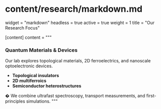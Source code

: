 # content/research/markdown.md
widget = "markdown"
headless = true
active = true
weight = 1
title = "Our Research Focus"

[content]
  content = """
  ### Quantum Materials & Devices

  Our lab explores topological materials, 2D ferroelectrics, and nanoscale optoelectronic devices.

  - **Topological insulators**
  - **2D multiferroics**
  - **Semiconductor heterostructures**

  � We combine ultrafast spectroscopy, transport measurements, and first-principles simulations.
  """

